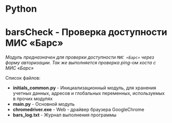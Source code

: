 # Python
# barsCheck - Проверка доступности МИС «Барс»
_Модуль предназначен для проверки доступности `МИС «Барс»` через форму авторизации.
Так же выполняется проверка ping-ом хоста с МИС «Барс»_

Список файлов:
+ __initials_common.py__ -
    Инициализационный модуль, для хранения учетных данных, адресов и глобальных переменных, используемых в прочих модулях
+ __main.py__ - 
    Основной модуль
+ __chromedriver.exe__ -
    Web - драйвер браузера GoogleChrome
+ __bars_log.txt__ -
    Журнал выполнения программы


